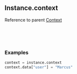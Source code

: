 ## Instance.context

Reference to parent [Context](Context.md)

<br>
<br>
<br>

### Examples

```python
context = instance.context
context.data["user"] = "Marcus"
```